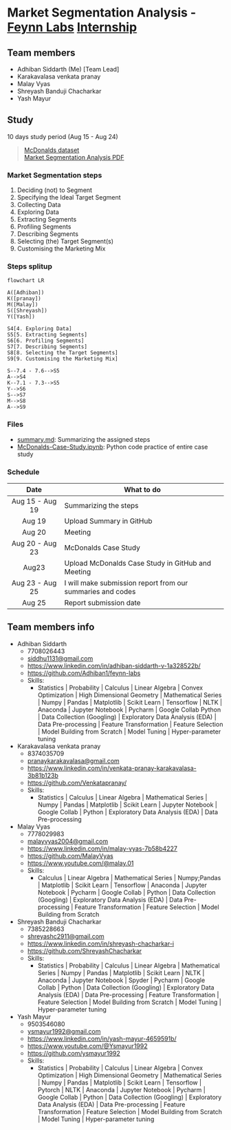 # Market Segmentation Analysis - [Feynn Labs](https://www.linkedin.com/company/feynn-labs/?originalSubdomain=in) [Internship](https://feynnlabs.com/internships/)

## Team members
- Adhiban Siddarth (Me) [Team Lead]
- Karakavalasa venkata pranay 
- Malay Vyas 
- Shreyash Banduji Chacharkar
- Yash Mayur

## Study

10 days study period (Aug 15 - Aug 24)

> [McDonalds dataset](https://homepage.boku.ac.at/leisch/MSA/datasets/mcdonalds.csv)<br>
> [Market Segmentation Analysis PDF](https://drive.google.com/file/d/1SIEt4Bp_4R9dcs4saU1DIui1IKWQIW38/view)

### Market Segmentation steps

1. Deciding (not) to Segment
2. Specifying the Ideal Target Segment
3. Collecting Data
4. Exploring Data
5. Extracting Segments
6. Profiling Segments
7. Describing Segments
8. Selecting (the) Target Segment(s)
9. Customising the Marketing Mix

### Steps splitup
```mermaid
flowchart LR

A([Adhiban])
K([pranay])
M([Malay])
S([Shreyash])
Y([Yash])

S4[4. Exploring Data]
S5[5. Extracting Segments]
S6[6. Profiling Segments]
S7[7. Describing Segments]
S8[8. Selecting the Target Segments]
S9[9. Customising the Marketing Mix]

S--7.4 - 7.6-->S5
A-->S4
K--7.1 - 7.3-->S5
Y-->S6
S-->S7
M-->S8
A-->S9
```

### Files

- [summary.md](summary.md): Summarizing the assigned steps
- [McDonalds-Case-Study.ipynb](McDonalds-Case-Study.ipynb): Python code practice of entire case study

### Schedule

|Date|What to do|
|:---:|---|
|Aug 15 - Aug 19|Summarizing the steps|
|Aug 19|Upload Summary in GitHub|
|Aug 20|Meeting|
|Aug 20 - Aug 23|McDonalds Case Study|
|Aug23|Upload McDonalds Case Study in GitHub and Meeting|
|Aug 23 - Aug 25|I will make submission report from our summaries and codes|
|Aug 25|Report submission date| 

## Team members info
- Adhiban Siddarth
    - 7708026443
    - siddhu1131@gmail.com	
    - https://www.linkedin.com/in/adhiban-siddarth-v-1a328522b/
    - https://github.com/Adhiban1/feynn-labs
    - Skills:
        - Statistics | Probability | Calculus | Linear Algebra | Convex Optimization | High Dimensional Geometry | Mathematical Series | Numpy | Pandas | Matplotlib | Scikit Learn | Tensorflow | NLTK | Anaconda | Jupyter Notebook | Pycharm | Google Collab Python | Data Collection (Googling) | Exploratory Data Analysis (EDA) | Data Pre-processing | Feature Transformation | Feature Selection | Model Building from Scratch | Model Tuning | Hyper-parameter tuning
- Karakavalasa venkata pranay 
    - 8374035709	
    - pranaykarakavalasa@gmail.com	
    - https://www.linkedin.com/in/venkata-pranay-karakavalasa-3b81b123b
    - https://github.com/Venkatapranay/
    - Skills:
        - Statistics | Calculus | Linear Algebra | Mathematical Series | Numpy | Pandas | Matplotlib | Scikit Learn | Jupyter Notebook | Google Collab | Python | Exploratory Data Analysis (EDA) | Data Pre-processing
- Malay Vyas 
    - 7778029983
    - malayvyas2004@gmail.com
    - https://www.linkedin.com/in/malay-vyas-7b58b4227
    - https://github.com/MalayVyas
    - https://www.youtube.com/@malay.01
    - Skills:
        - Calculus | Linear Algebra | Mathematical Series | Numpy;Pandas | Matplotlib | Scikit Learn | Tensorflow | Anaconda | Jupyter Notebook | Pycharm | Google Collab | Python | Data Collection (Googling) | Exploratory Data Analysis (EDA) | Data Pre-processing | Feature Transformation | Feature Selection | Model Building from Scratch					
- Shreyash Banduji Chacharkar
    - 7385228663
    - shreyashc2911@gmail.com
    - https://www.linkedin.com/in/shreyash-chacharkar-i	
    - https://github.com/ShreyashChacharkar
    - Skills: 
        - Statistics | Probability | Calculus | Linear Algebra | Mathematical Series | Numpy | Pandas | Matplotlib | Scikit Learn | NLTK | Anaconda | Jupyter Notebook | Spyder | Pycharm | Google Collab | Python | Data Collection (Googling) | Exploratory Data Analysis (EDA) | Data Pre-processing | Feature Transformation | Feature Selection | Model Building from Scratch | Model Tuning | Hyper-parameter tuning
- Yash Mayur
    - 9503546080
    - ysmayur1992@gmail.com	
    - https://www.linkedin.com/in/yash-mayur-4659591b/
    - https://www.youtube.com/@Ysmayur1992
    - https://github.com/ysmayur1992
    - Skills: 
        - Statistics | Probability | Calculus | Linear Algebra | Convex Optimization | High Dimensional Geometry | Mathematical Series | Numpy | Pandas | Matplotlib | Scikit Learn | Tensorflow | Pytorch | NLTK | Anaconda | Jupyter Notebook | Pycharm | Google Collab | Python | Data Collection (Googling) | Exploratory Data Analysis (EDA) | Data Pre-processing | Feature Transformation | Feature Selection | Model Building from Scratch | Model Tuning | Hyper-parameter tuning



